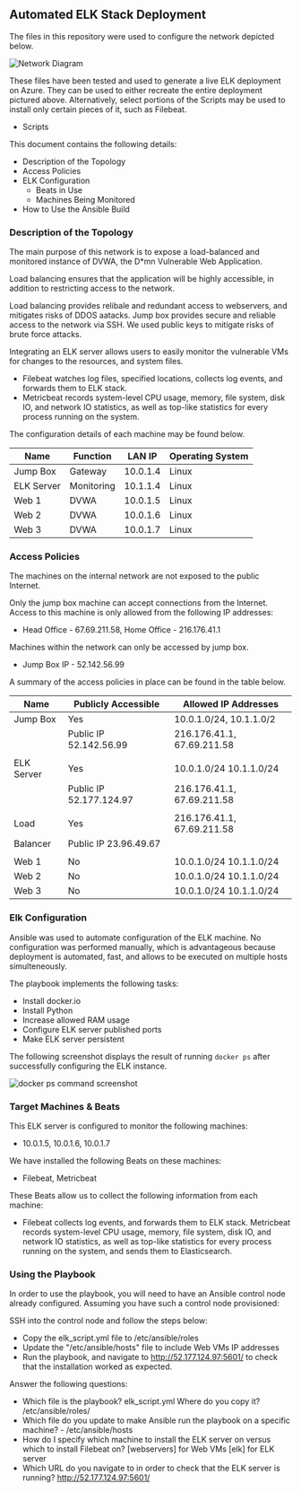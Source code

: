 ## Automated ELK Stack Deployment

The files in this repository were used to configure the network depicted below.

![Network Diagram](https://github.com/nsepeteri/Scripts/Diagram/tree/main/azure_framework.png)

These files have been tested and used to generate a live ELK deployment on Azure. They can be used to either recreate the entire deployment pictured above. Alternatively, select portions of the Scripts may be used to install only certain pieces of it, such as Filebeat.

  - Scripts

This document contains the following details:
- Description of the Topology
- Access Policies
- ELK Configuration
  - Beats in Use
  - Machines Being Monitored
- How to Use the Ansible Build


### Description of the Topology

The main purpose of this network is to expose a load-balanced and monitored instance of DVWA, the D*mn Vulnerable Web Application.

Load balancing ensures that the application will be highly accessible, in addition to restricting access to the network.

Load balancing provides relibale and redundant access to webservers, and mitigates risks of DDOS aatacks. Jump box provides secure and reliable access to the network via SSH. We used public keys to mitigate risks of brute force attacks.

Integrating an ELK server allows users to easily monitor the vulnerable VMs for changes to the resources, and system files.

- Filebeat watches log files, specified locations, collects log events, and forwards them to ELK stack.
- Metricbeat records system-level CPU usage, memory, file system, disk IO, and network IO statistics, as well as top-like statistics for every process running on the system.

The configuration details of each machine may be found below.

| Name      | Function   | LAN IP      | Operating System |
|-----------|------------|-------------|------------------|
| Jump Box  | Gateway    | 10.0.1.4    |   Linux          |
| ELK Server| Monitoring | 10.1.1.4    |   Linux          |
| Web 1     | DVWA       | 10.0.1.5    |   Linux          |
| Web 2     | DVWA       | 10.0.1.6    |   Linux          |
| Web 3     | DVWA       | 10.0.1.7    |   Linux          |

### Access Policies

The machines on the internal network are not exposed to the public Internet. 

Only the jump box machine can accept connections from the Internet. Access to this machine is only allowed from the following IP addresses:
- Head Office - 67.69.211.58, Home Office - 216.176.41.1

Machines within the network can only be accessed by jump box.
- Jump Box IP - 52.142.56.99

A summary of the access policies in place can be found in the table below.

| Name       | Publicly Accessible     | Allowed IP Addresses       |
|------------|-------------------------|----------------------------|
| Jump Box   | Yes                     | 10.0.1.0/24, 10.1.1.0/2    |
|            | Public IP 52.142.56.99  | 216.176.41.1, 67.69.211.58 |
|            |                         |                            |
| ELK Server | Yes                     | 10.0.1.0/24 10.1.1.0/24    |
|            | Public IP 52.177.124.97 | 216.176.41.1, 67.69.211.58 |
|            |                         |                            |
| Load       | Yes                     | 216.176.41.1, 67.69.211.58 |
| Balancer   | Public IP 23.96.49.67   |                            |
|            |                         |                            |
| Web 1      | No                      | 10.0.1.0/24 10.1.1.0/24    |
| Web 2      | No                      | 10.0.1.0/24 10.1.1.0/24    |
| Web 3      | No                      | 10.0.1.0/24 10.1.1.0/24    |


### Elk Configuration

Ansible was used to automate configuration of the ELK machine. No configuration was performed manually, which is advantageous because
deployment is automated, fast, and allows to be executed on multiple hosts simulteneously.

The playbook implements the following tasks:
- Install docker.io
- Install Python
- Increase allowed RAM usage
- Configure ELK server published ports
- Make ELK server persistent

The following screenshot displays the result of running `docker ps` after successfully configuring the ELK instance.

![docker ps command screenshot](https://github.com/nsepeteri/Scripts/tree/main/Images/elk.png)

### Target Machines & Beats
This ELK server is configured to monitor the following machines:
- 10.0.1.5, 10.0.1.6, 10.0.1.7

We have installed the following Beats on these machines:
- Filebeat, Metricbeat

These Beats allow us to collect the following information from each machine:
- Filebeat collects log events, and forwards them to ELK stack. Metricbeat records system-level CPU usage, memory, file system, disk IO, and network IO statistics, as well as top-like statistics for every process running on the system, and sends them to Elasticsearch.

### Using the Playbook
In order to use the playbook, you will need to have an Ansible control node already configured. Assuming you have such a control node provisioned: 

SSH into the control node and follow the steps below:
- Copy the elk_script.yml file to /etc/ansible/roles
- Update the "/etc/ansible/hosts" file to include Web VMs IP addresses
- Run the playbook, and navigate to http://52.177.124.97:5601/ to check that the installation worked as expected.

Answer the following questions:
- Which file is the playbook? elk_script.yml Where do you copy it? /etc/ansible/roles/
- Which file do you update to make Ansible run the playbook on a specific machine? - /etc/ansible/hosts
- How do I specify which machine to install the ELK server on versus which to install Filebeat on? [webservers] for Web VMs [elk] for ELK server
- Which URL do you navigate to in order to check that the ELK server is running? http://52.177.124.97:5601/
